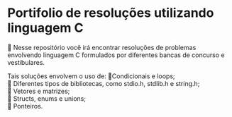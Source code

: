 # Portifolio de resoluções utilizando linguagem C
🔎 Nesse repositório você irá encontrar resoluções de problemas envolvendo linguagem C formulados por diferentes bancas de concurso e vestibulares. 

Tais soluções envolvem o uso de:
🔹Condicionais e loops;\
🔹 Diferentes tipos de bibliotecas, como stdio.h, stdlib.h e string.h;\
🔹 Vetores e matrizes;\
🔹 Structs, enums e unions;\
🔹 Ponteiros.
